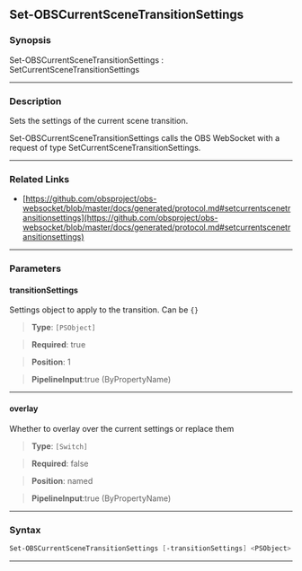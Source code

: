 Set-OBSCurrentSceneTransitionSettings
-------------------------------------
### Synopsis
Set-OBSCurrentSceneTransitionSettings : SetCurrentSceneTransitionSettings

---
### Description

Sets the settings of the current scene transition.


Set-OBSCurrentSceneTransitionSettings calls the OBS WebSocket with a request of type SetCurrentSceneTransitionSettings.

---
### Related Links
* [https://github.com/obsproject/obs-websocket/blob/master/docs/generated/protocol.md#setcurrentscenetransitionsettings](https://github.com/obsproject/obs-websocket/blob/master/docs/generated/protocol.md#setcurrentscenetransitionsettings)



---
### Parameters
#### **transitionSettings**

Settings object to apply to the transition. Can be `{}`



> **Type**: ```[PSObject]```

> **Required**: true

> **Position**: 1

> **PipelineInput**:true (ByPropertyName)



---
#### **overlay**

Whether to overlay over the current settings or replace them



> **Type**: ```[Switch]```

> **Required**: false

> **Position**: named

> **PipelineInput**:true (ByPropertyName)



---
### Syntax
```PowerShell
Set-OBSCurrentSceneTransitionSettings [-transitionSettings] <PSObject> [-overlay] [<CommonParameters>]
```
---
